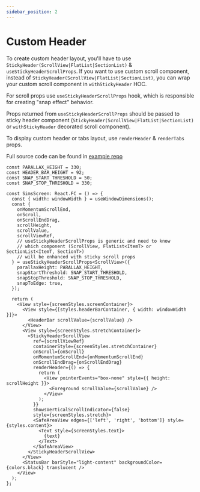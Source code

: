 ```yaml
---
sidebar_position: 2
---
```


# Custom Header

To create custom header layout, you'll have to use `StickyHeader(ScrollView|FlatList|SectionList)` & `useStickyHeaderScrollProps`. If you want to use custom scroll component, instead of `StickyHeader(ScrollView|FlatList|SectionList)`, you can wrap your custom scroll component in `withStickyHeader` HOC.

For scroll props use `useStickyHeaderScrollProps` hook, which is responsible for creating "snap effect" behavior.

Props returned from `useStickyHeaderScrollProps` should be passed to sticky header component (`StickyHeader(ScrollView|FlatList|SectionList)` or `withStickyHeader` decorated scroll component).

To display custom header or tabs layout, use `renderHeader` & `renderTabs` props.

Full source code can be found in [example repo](https://github.com/netguru/sticky-parallax-header/blob/master/example/src/screens/SimsScreen/index.tsx)

```tsx
const PARALLAX_HEIGHT = 330;
const HEADER_BAR_HEIGHT = 92;
const SNAP_START_THRESHOLD = 50;
const SNAP_STOP_THRESHOLD = 330;

const SimsScreen: React.FC = () => {
  const { width: windowWidth } = useWindowDimensions();
  const {
    onMomentumScrollEnd,
    onScroll,
    onScrollEndDrag,
    scrollHeight,
    scrollValue,
    scrollViewRef,
    // useStickyHeaderScrollProps is generic and need to know
    // which component (ScrollView, FlatList<ItemT> or SectionList<ItemT, SectionT>)
    // will be enhanced with sticky scroll props
  } = useStickyHeaderScrollProps<ScrollView>({
    parallaxHeight: PARALLAX_HEIGHT,
    snapStartThreshold: SNAP_START_THRESHOLD,
    snapStopThreshold: SNAP_STOP_THRESHOLD,
    snapToEdge: true,
  });

  return (
    <View style={screenStyles.screenContainer}>
      <View style={[styles.headerBarContainer, { width: windowWidth }]}>
        <HeaderBar scrollValue={scrollValue} />
      </View>
      <View style={screenStyles.stretchContainer}>
        <StickyHeaderScrollView
          ref={scrollViewRef}
          containerStyle={screenStyles.stretchContainer}
          onScroll={onScroll}
          onMomentumScrollEnd={onMomentumScrollEnd}
          onScrollEndDrag={onScrollEndDrag}
          renderHeader={() => {
            return (
              <View pointerEvents="box-none" style={{ height: scrollHeight }}>
                <Foreground scrollValue={scrollValue} />
              </View>
            );
          }}
          showsVerticalScrollIndicator={false}
          style={screenStyles.stretch}>
          <SafeAreaView edges={['left', 'right', 'bottom']} style={styles.content}>
            <Text style={screenStyles.text}>
              {text}
            </Text>
          </SafeAreaView>
        </StickyHeaderScrollView>
      </View>
      <StatusBar barStyle="light-content" backgroundColor={colors.black} translucent />
    </View>
  );
};
```
